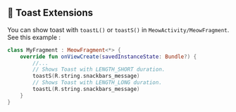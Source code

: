 
## 🍞 Toast Extensions 

You can show toast with `toastL()` or `toastS()` in `MeowActivity/MeowFragment`.  See this example :

```kotlin
class MyFragment : MeowFragment<*> {  
    override fun onViewCreate(savedInstanceState: Bundle?) {
        //...
        // Shows Toast with LENGTH_SHORT duration.
        toastS(R.string.snackbars_message)
        // Shows Toast with LENGTH_LONG duration.
        toastL(R.string.snackbars_message)
    }
}
```
